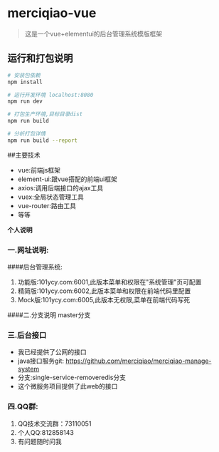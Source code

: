 # merciqiao-vue

> 这是一个vue+elementui的后台管理系统模版框架

## 运行和打包说明

``` bash
# 安装包依赖
npm install

# 运行开发环境 localhost:8080
npm run dev

# 打包生产环境,目标目录dist
npm run build

# 分析打包详情
npm run build --report
```
##主要技术
 - vue:前端js框架
 - element-ui:跟vue搭配的前端ui框架
 - axios:调用后端接口的ajax工具
 - vuex:全局状态管理工具
 - vue-router:路由工具
 - 等等

****个人说明****

### 一.网址说明:
####后台管理系统:
 1. 功能版:101ycy.com:6001,此版本菜单和权限在"系统管理"页可配置
 2. 精简版:101ycy.com:6002,此版本菜单和权限在前端代码里配置
 3. Mock版:101ycy.com:6005,此版本无权限,菜单在前端代码写死
 

####二.分支说明
master分支
### 三.后台接口
 - 我已经提供了公网的接口
 - java接口服务git: https://github.com/merciqiao/merciqiao-manage-system 
 - 分支:single-service-removeredis分支
 - 这个微服务项目提供了此web的接口
 

### 四.QQ群:
 1. QQ技术交流群：73110051
 2. 个人QQ:812858143
 3. 有问题随时问我

